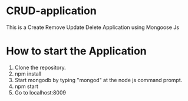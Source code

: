 # CRUD-application
This is a Create Remove Update Delete Application using Mongoose Js

# How to start the Application
1. Clone the repository.
2. npm install
3. Start mongodb by typing "mongod" at the node js command prompt.
4. npm start
5. Go to localhost:8009
